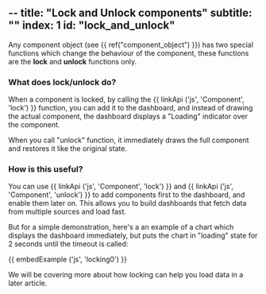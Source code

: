 --
title: "Lock and Unlock components"
subtitle: ""
index: 1
id: "lock_and_unlock"
--


Any component object (see {{ ref("component_object") }}) has two special functions which change the behaviour of the component, these functions are the **lock** and **unlock** functions only.

### What does lock/unlock do?

When a component is locked, by calling the {{ linkApi ('js', 'Component', 'lock') }} function, you can add it to the dashboard, and instead of drawing the actual component, the dashboard displays a "Loading" indicator over the component.

When you call "unlock" function, it immediately draws the full component and restores it like the original state.

### How is this useful?

You can use {{ linkApi ('js', 'Component', 'lock') }} and {{ linkApi ('js', 'Component', 'unlock') }} to add components first to the dashboard, and enable them later on. This allows you to build dashboards that fetch data from multiple sources and load fast.

But for a simple demonstration, here's a an example of a chart which displays the dashboard immediately, but puts the chart in "loading" state for 2 seconds until the timeout is called:

{{ embedExample ('js', 'locking0') }}

We will be covering more about how locking can help you load data in a later article.
